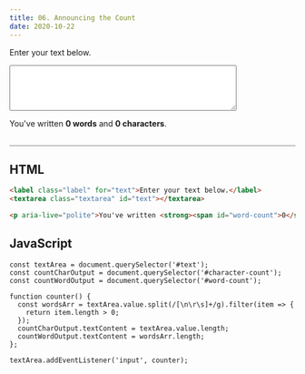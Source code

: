 ```yaml
---
title: 06. Announcing the Count
date: 2020-10-22
---
```


<div class="output-container">

  <style type="text/css">
    .label {
    display: block;
    width: 100%;
    margin-bottom: 6px;
    }

    .textarea {
      min-width: 400px;
      min-height: 80px;
    }

     .textarea:focus {
      outline: none;
      box-shadow: 0 0 3px 1px #8e45ff;
    }
  </style>

  <label class="label" for="text">Enter your text below.</label>
  <textarea class="textarea" id="text"></textarea>

  <p aria-live="polite">You've written <strong><span id="word-count">0</span> words</strong> and <strong><span id="character-count">0</span> characters</strong>.</p>

  <script>
    const textArea = document.querySelector('#text');
    const countCharOutput = document.querySelector('#character-count');
    const countWordOutput = document.querySelector('#word-count');

    function counter() {
      const wordsArr = textArea.value.split(/[\n\r\s]+/g).filter(item => {
        return item.length > 0;
      });
      countCharOutput.textContent = textArea.value.length;
      countWordOutput.textContent = wordsArr.length;
    };

    textArea.addEventListener('input', counter);
  </script>

</div>

<div class="html-container" style="border-top: .5px solid grey; margin-top: 30px;">

## HTML

```HTML
<label class="label" for="text">Enter your text below.</label>
<textarea class="textarea" id="text"></textarea>

<p aria-live="polite">You've written <strong><span id="word-count">0</span> words</strong> and <strong><span id="character-count">0</span> characters</strong>.</p>
```

</div>
<div class="js-container">

## JavaScript

```JS
const textArea = document.querySelector('#text');
const countCharOutput = document.querySelector('#character-count');
const countWordOutput = document.querySelector('#word-count');

function counter() {
  const wordsArr = textArea.value.split(/[\n\r\s]+/g).filter(item => {
    return item.length > 0;
  });
  countCharOutput.textContent = textArea.value.length;
  countWordOutput.textContent = wordsArr.length;
};

textArea.addEventListener('input', counter);
```

</dvi>
